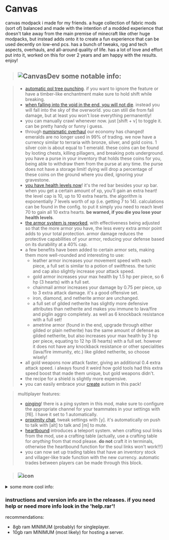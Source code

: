 # Canvas

canvas modpack i made for my friends. a huge collection of fabric mods (sort of) balanced and made with the intention of a modded experience that doesn't take away from the main premise of minecraft like other huge modpacks, but instead adds onto it to create a fun experience that can be used decently on low-end pcs. has a bunch of tweaks, rpg and tech aspects, overhauls, and all-around quality of life. has a lot of love and effort put into it, worked on this for over 2 years and am happy with the results. enjoy!

> ## ![CanvasDev](https://github.com/user-attachments/assets/d313aa56-7fbd-43d7-bf99-a45618315992) some notable info:
  
> - [automatic qol tree punching](https://github.com/hammertater/treechop). if you want to ignore the feature or have a timber-like enchantment make sure to hold shift while breaking.
> - [when falling into the void in the end, you will not die](https://github.com/The-Fireplace-Minecraft-Mods/Unforgiving-Void). instead you will fall into the sky of the overworld. you can still die from fall damage, but at least you won't lose everything permanently!
> - you can manually crawl whenever now. just [shift + v] to toggle it. can be pretty handy or funny i guess.
> - through [numismatic overhaul](https://github.com/wisp-forest/numismatic-overhaul) our economy has changed! emeralds are no longer used in 99% of trading. we now have a currency similar to terraria with bronze, silver, and gold coins. 1 silver coin is about equal to 1 emerald. these coins can be found by looting chests, killing pillagers, and breaking pots underground. you have a purse in your inventory that holds these coins for you, being able to withdraw them from the purse at any time. the purse does not have a storage limit! dying will drop a percentage of these coins on the ground where you died, ignoring your gravestone.
> - [you have health levels now](https://github.com/SmushyTaco/Health-Levels/)! it's the red bar besides your xp bar. when you get a certain amount of xp, you'll gain an extra heart! the level cap is 10, up to 10 extra hearts. the algorithm is exponentially 7 levels worth of xp (i.e. getting 7 to 14). calculations can be found in the config. to put it simply you need to reach level 70 to gain all 10 extra hearts. **be warned, if you die you lose your health levels**.
> - [the armor system is reworked](https://github.com/Jackiecrazy/ArmorCurve), with effectiveness being adjusted so that the more armor you have, the less every extra armor point adds to your total protection. armor damage reduces the protective capabilities of your armor, reducing your defense based on its durability at a 40% cap.
> - a few benefits have been added to certain armor sets, making them more well-rounded and interesting to use:
>   - leather armor increases your movement speed with each piece, a full set is similar to a potion of switftness. the tunic and cap also slightly increase your attack speed.
>   - gold armor increases your max health by 1.5 hp per piece, so 6 hp (3 hearts) with a full set.
>   - chainmail armor increases your damage by 0.75 per piece, up to 3 extra attack damage. it's a good offensive set.
>   - iron, diamond, and netherite armor are unchanged.
>   - a full set of gilded netherite has slightly more defensive attributes than netherite and makes you immune to lava/fire and piglin aggro completely. as well as 6 knockback resistance with a full set!
>   - ametrine armor (found in the end, upgrade through either gilded or plain netherite) has the same amount of defense as gilded netherite, but also increases your max health by 3 hp per piece, equating to 12 hp (6 hearts) with a full set. however it does not have any knockback resistance or other specialities (lava/fire immunity, etc.) like gilded netherite, so choose wisely!
> - all gold weapons now attack faster, giving an additional 0.4 extra attack speed. i always found it weird how gold tools had this extra speed boost that made them unique, but gold weapons didn't.
> - the recipe for a shield is slightly more expensive.
> - you can easily embrace your [create](https://github.com/Fabricators-of-Create/Create) autism in this pack!

> multiplayer features:
> - [pinging](https://github.com/LukenSkyne/Minecraft-Ping-Wheel)! there is a ping system in this mod, make sure to configure the appropriate channel for your teammates in your settings with [f6]. I have it set to 1 automatically.
> - [proximity chat](https://github.com/plasmoapp/plasmo-voice), tweak settings with [y]. it's automatically on push to talk with [alt] to talk and [m] to mute.
> - [heartbound](https://www.curseforge.com/minecraft/mc-mods/heartbond) introduces a teleport system. when crafting soul links from the mod, use a crafting table (actually, use a crafting table for *anything* from that mod please. **do not** craft it in terminals, otherwise the heartbound function for the soul links won't work!!!)
> - you can now set up trading tables that have an inventory stock and villager-like trade function with the new currency. automatic trades between players can be made through this block.

> ### ![icon](https://github.com/user-attachments/assets/a0d8c07d-4d2d-4298-9a29-74ce258ae5c2)
<details>
<summary>some more cool info:</summary>

>   - villagers no longer sell treasure enchantments. this encourages explorting! [villagers are also economically changed](https://gitlab.com/supersaiyansubtlety/economical_villager_trading/). restocking is a bit more interesting with providing the need to buy all sell trades to refill all buy trades, and vice versa. this encourages more trading variety and getting that currency usage up!
>   - [the wandering trader now sells treasure enchantments](https://github.com/Ineffa/Truly-Treasures) for a hefty price.
>   - [there are now more types of illagers](https://github.com/Fuzss/illagerinvasion), with various structures to explore and loot. some of these new illagers (illusioner, sorceror, and the invoker) drop special materials to obtain the tool leveling table and reforging station.
>   - once you aquire a netherite ingot, you can make an [infusion table](https://github.com/jptrzy/infusion-table-mod). this will allow you to put enchanted items with a book and convert those enchantments onto the book (i.e. gold boots with mending are valuable now) so if you cannot find that mending book in chests, at least you have another option!
>   - [dark enchanting](https://github.com/frqnny/dark-enchanting) is unlocked after defeating the wither. this is a more costly but way more efficient method of enchanting. you can pick any enchantment you want (besides demon enchantments) for anything you provide into the dark enchanter, however it will cost a lot to enchant. [there is a discount mechanic where you can reduce this cost by making a structure for it](https://github.com/frqnny/dark-enchanting/wiki/Dark-Shrine---How-to-get-Discounts-with-the-Dark-Enchanter). you can also de-enchant things and gain xp, thus exploring chests and mob grinding is even more encouraged!
>   - [demon enchanting](https://github.com/IlMusu/IlMusuEnchantmentsMod) is a special type of enchanting, demon-altering enchantment tables by putting 3 wither skulls around it. more skulls will amplify the chance of encountering demon enchantments. this will allow the table to offer you demon enchantments, which have certain drawbacks. however demon-enchanting requires sacrafices based on the level/power of the demon enchantment.
>   - [collectible cards](https://github.com/T-T-Team/CollectorsAlbum) are now in the game, with different tiers of rarities! these card packs are only dropped by mobs. a mob has a 5% chance of dropping one, with even lesser odds of it being higher rarities. craft a collector's album and hold control over it to see the benefits of collecting. these are very very powerful permanent buffs in the long run. i highly recommend investing into it! note that these buffs and benefits will only apply to you if the album is within your inventory. backpacks don't count, so be careful not to lose it!!!
>   - there's two mods that introduce [artifacts](https://github.com/ochotonida/artifacts) you can find from chests [or craft](https://github.com/wisp-forest/things) and put on your character. to accomodate for the amount of trinkets, i've allowed more trinket slots. back 2; necklace 3; aglet 2; shoes 2; gloves 2 (per hand); face 2; hat 2; belt 3. later down the line, for a hefty price, is an item that can combine two trinkets together! be wary that the process is undoable, and the two trinkets must be of the same type of equipment slot (i.e. aglet + aglet) or else you cannot equip it.
>   - you can get [cool looking cosmetic hats](https://github.com/fonnymunkey/SimpleHats) that use the hat trinket slot! they only are found in chest loot tables, making them pretty rare even with the variety. you can also wear 2 at the same time! also all useful trinket items that originally used the hat slot now conveniently use the face slot.
>   - there is a lunar event called the crimson moon that is basically a terraria blood moon. it has a small chance of happening when it turns night. mobs spawned from the crimson moon have a small chance of dropping scarlet gems which you can use to craft powerful weaponry relatively early. the odds of encountering a crimson moon are by default 1 every 30 minecraft days. you can also summon it by using a scarlet tear at night.
>   - instead of ae2, we use [slotlink](https://github.com/badasintended/slotlink). it's a less tech-focused version, not requiring as much knowledge or effort to use. acts as a simple storage network with some qol. the remotes also have a trinket slot for quick easy access by pressing [i].
>   - [tool leveling](https://github.com/tristankechlo/ToolLeveling) is a late game enchantment enhancer. you can break the cap of certain enchantments on your gear, allowing for things like sharpness 6, etc. by giving it valuable materials/ores. once a certain amount is met, you can increase the cap of the enchantment selected on the item. you can view the "item values" config to see how much each material gives.
>   - with the tiered system, you can make a reforging station! it allows you to put various different types of modifiers on your tools, weapons, and armor! use xp to modify your gear. the modifiers are based on a rarity system, as well as the amount of xp needed to roll it. some modifiers give harsh drawbacks or even just worse stats, so be careful about carelessly reforging your gear!
>   - [there are new bosses to fight](https://github.com/barribob/bosses-of-mass-destruction)! they're difficult. it's highly recommended to be pretty geared up when attempting to fight them. the lich is the easiest, followed by the void blossom. those are the only overworld ones, you'll encounter more in the other dimensions. the order how you fight them is up to you though.
>   - the wither and ender dragon are buffed, both gaining a 100 more hp.
>   - the ender dragon's arena is overhauled and now scales off players.
>   - this pack includes [end remastered](https://github.com/Jack-Bagel/End-Remastered), which makes getting to late game a little more challenging. find 13 different eyes of ender by exploring!
</details>


### instructions and version info are in the releases. if you need help or need more info look in the 'help.rar'!
recommendations:
- 8gb ram MINIMUM (probably) for singleplayer.
- 10gb ram MINIMUM (most likely) for hosting a server.

